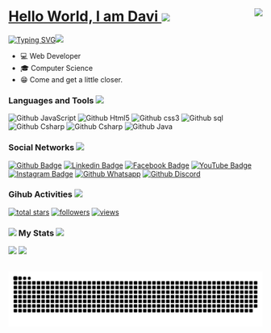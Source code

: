 <img style = "margin-top: 40px;" align="right" width = "width" src="https://raw.githubusercontent.com/MicaelliMedeiros/micaellimedeiros/master/image/computer-illustration.png">

# <a href="https://www.linkedin.com/in/idavisilveira/">Hello World, I am Davi  <img src="https://media.giphy.com/media/f9jQLaKJJl6dL0AmmZ/giphy.gif" width="30px"><a/>


[![Typing SVG](https://readme-typing-svg.herokuapp.com?color=%2336BCF7&lines=My+name+is+Davi%2C+I+am+22+years+old+)](https://github.com/Unordestino/Unordestino/)<img src="https://media.giphy.com/media/WUlplcMpOCEmTGBtBW/giphy.gif" width="30px"><a/>

- 💻 Web Developer
- :mortar_board: Computer Science
- 😁 Come and get a little closer.

### Languages and Tools <img src="https://media.giphy.com/media/fvT2uzkzsSWmmkvl5g/giphy.gif" width="10px">
![Github JavaScript](https://img.shields.io/badge/JavaScript-F7DF1E?style=style=flat-square&logo=javascript&logoColor=black)
![Github Html5](https://img.shields.io/badge/HTML5-E34F26?style=style=flat-square&logo=html5&logoColor=white)
![Github css3](https://img.shields.io/badge/CSS3-1572B6?style=style=flat-square&logo=css3&logoColor=white)
![Github sql](https://img.shields.io/badge/MySQL-00000F?style=style=flat-square&logo=mysql&logoColor=white)
![Github Csharp](https://img.shields.io/badge/cSharp-14354C?style=style=flat-square&logo=c#&logoColor=white)
![Github Csharp](https://img.shields.io/badge/dotnet-800080?style=style=flat-square&logo=c#&logoColor=white)
![Github Java](https://img.shields.io/badge/Java-FF0000?style=style=flat-square&logo=java&logoColor=white)


### Social Networks <img src="https://media.giphy.com/media/fvT2uzkzsSWmmkvl5g/giphy.gif" width="10px">
[![Github Badge](https://img.shields.io/badge/-Github-000?style=flat-square&logo=Github&logoColor=white&link=https://github.com/Unordestino)](https://github.com/Unordestino)
[![Linkedin Badge](https://img.shields.io/badge/-LinkedIn-blue?style=flat-square&logo=Linkedin&logoColor=white&link=https://www.linkedin.com/in/idavisilveira/)](https://www.linkedin.com/in/idavisilveira/)
[![Facebook Badge](https://img.shields.io/badge/Facebook-1877F2?style=flat-square&l&logo=facebook&logoColor=white&link=)](https://www.facebook.com/dvbiotec/)
[![YouTube Badge](https://img.shields.io/badge/YouTube-FF0000?style=flat-square&l&logo=youtube&logoColor=white&link=https://www.youtube.com/channel/UC4vvTn8ZUJKv0k_JY-WEnUg)](https://www.youtube.com/channel/UC4vvTn8ZUJKv0k_JY-WEnUg)
[![Instagram Badge](https://img.shields.io/badge/Instagram-E4405F?style=flat-square&l&logo=instagram&logoColor=white&link=https://www.instagram.com/dav1_souza/)](https://www.instagram.com/dav1_souza/)
[![Github Whatsapp](https://img.shields.io/badge/whatsapp-00FA9A?style=flat-square&l&logo=whatsapp&logoColor=white&link=https://murilo-farias.netlify.app/)](https://api.whatsapp.com/send?phone=5585986278161&text=&source=&data=&app_absent=)
[![Github Discord](https://img.shields.io/badge/Discord-7289DA?style=flat-square&l&logo=discord&logoColor=white&link=https://murilo-farias.netlify.app/)](https://discord.gg/zXuKuu9)

### Gihub Activities <img src="https://media.giphy.com/media/fvT2uzkzsSWmmkvl5g/giphy.gif" width="10px">
  
<p align="left">
  <a href="https://github.com/unordestino?tab=repositories&sort=stargazers">
    <img alt="total stars" title="Total stars on GitHub" src="https://custom-icon-badges.herokuapp.com/badge/dynamic/json?logo=star&color=55960c&labelColor=488207&label=Stars&style=for-the-badge&query=%24.stars&url=https://api.github-star-counter.workers.dev/user/unordestino"  width="90px"/></a>
  <a href="https://github.com/unordestino?tab=followers">
    <img alt="followers" title="Follow me on Github" src="https://custom-icon-badges.herokuapp.com/github/followers/unordestino?color=236ad3&labelColor=1155ba&style=for-the-badge&logo=person-add&label=Follow&logoColor=white" width="100px"/></a>
  <a href="https://github.com/unordestino">
    <img alt="views" title="GitHub profile views" src="https://shields-io-visitor-counter.herokuapp.com/badge?page=unordestino&style=for-the-badge" width="100px" /></a>
</p>
 
<h3 align="left"><img src="https://media.giphy.com/media/WUlplcMpOCEmTGBtBW/giphy.gif" width="30"> My Stats <img src="https://media.giphy.com/media/WUlplcMpOCEmTGBtBW/giphy.gif" width="30"></h3>
<div align="left">
<img height="150em" src="https://github-readme-stats.vercel.app/api/top-langs/?username=unordestino&exclude_repo=KNN-Image-Classification&show_icons=true&hide_border=true&layout=compact&langs_count=8&theme=tokyonight"/>	
<img height="150em" src="https://github-readme-stats.vercel.app/api?username=unordestino&show_icons=true&hide_border=true&count_private=true&include_all_commits=true&theme=tokyonight" />
</div><br>
 
![Snake animation](https://github.com/wellingtoncarneirobarbosa/wellingtoncarneirobarbosa/blob/output/github-contribution-grid-snake.svg)

